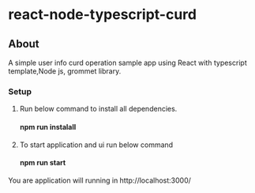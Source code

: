 # react-node-typescript-curd

## About
 A simple user info curd operation sample app using React with typescript template,Node js, grommet library.
 
### Setup

1. Run below command to install all dependencies.
   #### npm run instalall
2. To start application and ui run below command
   #### npm run start 
 
 You are application will running in http://localhost:3000/
